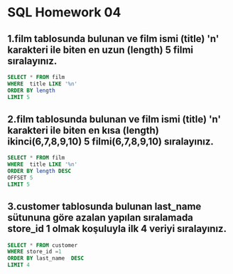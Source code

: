 # SQL Homework 04

## 1.film tablosunda bulunan ve film ismi (title) 'n' karakteri ile biten en uzun (length) 5 filmi sıralayınız.

```sql
SELECT * FROM film
WHERE  title LIKE '%n'
ORDER BY length 
LIMIT 5
```
## 2.film tablosunda bulunan ve film ismi (title) 'n' karakteri ile biten en kısa (length) ikinci(6,7,8,9,10) 5 filmi(6,7,8,9,10) sıralayınız.

```sql
SELECT * FROM film
WHERE  title LIKE '%n'
ORDER BY length DESC
OFFSET 5
LIMIT 5 
```


## 3.customer tablosunda bulunan last_name sütununa göre azalan yapılan sıralamada store_id 1 olmak koşuluyla ilk 4 veriyi sıralayınız.


```sql
SELECT * FROM customer
WHERE store_id =1
ORDER BY last_name  DESC
LIMIT 4

```
